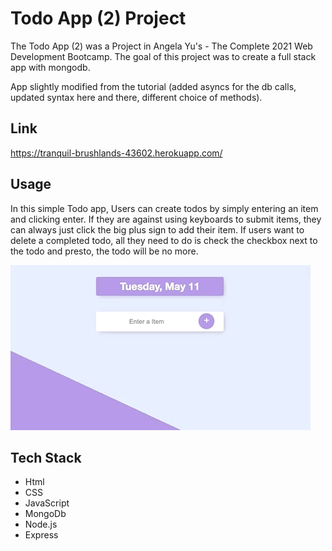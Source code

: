 # Todo App (2) Project

The Todo App (2) was a Project in Angela Yu's - The Complete 2021 Web Development Bootcamp. The goal of this project was to create a full stack app with mongodb.

App slightly modified from the tutorial (added asyncs for the db calls, updated syntax here and there, different choice of methods).

## Link

https://tranquil-brushlands-43602.herokuapp.com/

## Usage

In this simple Todo app, Users can create todos by simply entering an item and clicking enter. If they are against using keyboards to submit items, they can always just click the big plus sign to add their item. If users want to delete a completed todo, all they need to do is check the checkbox next to the todo and presto, the todo will be no more.

![](project_demo.gif)

## Tech Stack

- Html
- CSS
- JavaScript
- MongoDb
- Node.js
- Express
